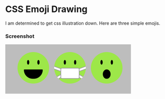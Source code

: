 # CSS Emoji Drawing

I am determined to get css illustration down. Here are three simple emojis.

### Screenshot

![three emojis](emoji-screenshot.png?raw=true 'Emoji Screenshot')
